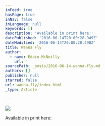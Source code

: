 ```yaml
---
inFeed: true
hasPage: true
inNav: false
inLanguage: null
keywords: []
description: 'Available in print here:'
datePublished: '2016-06-14T20:00:28.949Z'
dateModified: '2016-06-14T20:00:28.498Z'
title: Wanna Fly
author:
  - name: Edain McNeilly
    url: ''
sourcePath: _posts/2016-06-14-wanna-fly.md
authors: []
publisher: null
starred: false
url: wanna-fly/index.html
_type: Article

---
```

![](https://the-grid-user-content.s3-us-west-2.amazonaws.com/f295561c-c4cb-4068-b22a-c66f832121f7.jpg)

Available in print here: